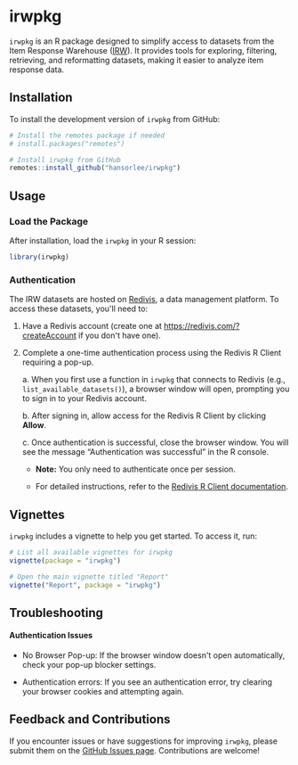 
# irwpkg

`irwpkg` is an R package designed to simplify access to datasets from
the Item Response Warehouse ([IRW](https://datapages.github.io/irw/)).
It provides tools for exploring, filtering, retrieving, and reformatting
datasets, making it easier to analyze item response data.

## Installation
To install the development version of `irwpkg` from GitHub:
``` r
# Install the remotes package if needed
# install.packages("remotes")

# Install irwpkg from GitHub
remotes::install_github("hansorlee/irwpkg")
```

## Usage

### Load the Package
After installation, load the `irwpkg` in your R session:
``` r
library(irwpkg)
```

### Authentication

The IRW datasets are hosted on [Redivis](https://redivis.com), a data management platform. To access these datasets, you'll need to:

1. Have a Redivis account (create one at <https://redivis.com/?createAccount>  if you don't have one).
2. Complete a one-time authentication process using the Redivis R Client requiring a pop-up.
   
   a. When you first use a function in `irwpkg` that connects to Redivis (e.g., `list_available_datasets()`), a browser window will open, prompting you to sign in to your Redivis account.
   
   b. After signing in, allow access for the Redivis R Client by clicking **Allow**.
   
   c. Once authentication is successful, close the browser window. You will see the message “Authentication was successful” in the R console.

   - **Note:** You only need to authenticate once per session.
     
   - For detailed instructions, refer to the [Redivis R Client
  documentation](https://apidocs.redivis.com/client-libraries/redivis-r/getting-started).


## Vignettes

`irwpkg` includes a vignette to help you get started. To access it, run:

``` r
# List all available vignettes for irwpkg
vignette(package = "irwpkg")

# Open the main vignette titled "Report"
vignette("Report", package = "irwpkg")
```

## Troubleshooting

#### Authentication Issues
- No Browser Pop-up:
If the browser window doesn't open automatically, check your pop-up blocker settings.

- Authentication errors:
If you see an authentication error, try clearing your browser cookies and attempting again.

## Feedback and Contributions
If you encounter issues or have suggestions for improving `irwpkg`, please submit them on the [GitHub Issues page](https://github.com/hansorlee/irwpkg/issues). Contributions are welcome!

